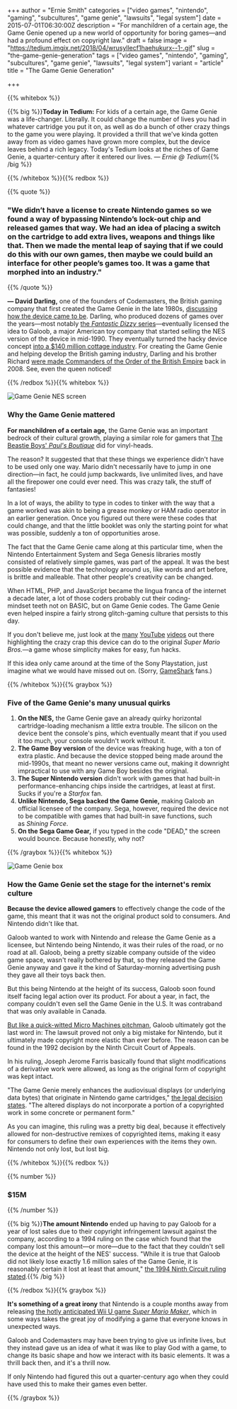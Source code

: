 +++
author = "Ernie Smith"
categories = ["video games", "nintendo", "gaming", "subcultures", "game genie", "lawsuits", "legal system"]
date = 2015-07-01T06:30:00Z
description = "For manchildren of a certain age, the Game Genie opened up a new world of opportunity for boring games—and had a profound effect on copyright law."
draft = false
image = "https://tedium.imgix.net/2018/04/wrusyllecf1haehukurx--1-.gif"
slug = "the-game-genie-generation"
tags = ["video games", "nintendo", "gaming", "subcultures", "game genie", "lawsuits", "legal system"]
variant = "article"
title = "The Game Genie Generation"

+++

{{% whitebox %}}

{{% big %}}**Today in Tedium:** For kids of a certain age, the Game Genie was a life-changer. Literally. It could change the number of lives you had in whatever cartridge you put it on, as well as do a bunch of other crazy things to the game you were playing. It provided a thrill that we've kinda gotten away from as video games have grown more complex, but the device leaves behind a rich legacy. Today's Tedium looks at the riches of Game Genie, a quarter-century after it entered our lives. _— Ernie @ Tedium_{{% /big %}}

{{% /whitebox %}}{{% redbox %}}

{{% quote %}}
### "We didn’t have a license to create Nintendo games so we found a way of bypassing Nintendo’s lock-out chip and released games that way. We had an idea of placing a switch on the cartridge to add extra lives, weapons and things like that. Then we made the mental leap of saying that if we could do this with our own games, then maybe we could build an interface for other people’s games too. It was a game that morphed into an industry."
{{% /quote %}}

**— David Darling,** one of the founders of Codemasters, the British gaming company that first created the Game Genie in the late 1980s, [discussing how the device came to be](http://www.gamestm.co.uk/interviews/coding-back-the-years-with-david-darling/). Darling, who produced dozens of games over the years—most notably [the _Fantastic Dizzy_ series](https://www.wikiwand.com/en/Fantastic_Dizzy)—eventually licensed the idea to Galoob, a major American toy company that started selling the NES version of the device in mid-1990. They eventually turned the hacky device concept [into a $140 million cottage industry](http://www.gamespot.com/articles/game-genie-was-more-than-the-sum-of-its-cheat-codes/1100-6419946/). For creating the Game Genie and helping develop the British gaming industry, Darling and his brother Richard [were made Commanders of the Order of the British Empire](http://news.bbc.co.uk/2/hi/technology/7452798.stm) back in 2008. See, even the queen noticed!

{{% /redbox %}}{{% whitebox %}}

![Game Genie NES screen](https://tedium.imgix.net/2018/04/wcwrtlqicg6rgtkydaw2.gif)

### Why the Game Genie mattered

**For manchildren of a certain age,** the Game Genie was an important bedrock of their cultural growth, playing a similar role for gamers that [The Beastie Boys' _Paul's Boutique_](http://amzn.to/1TZZ0H6) did for vinyl-heads.

The reason? It suggested that that these things we experience didn't have to be used only one way. Mario didn't necessarily have to jump in one direction—in fact, he could jump backwards, live unlimited lives, and have all the firepower one could ever need. This was crazy talk, the stuff of fantasies!

In a lot of ways, the ability to type in codes to tinker with the way that a game worked was akin to being a grease monkey or HAM radio operator in an earlier generation. Once you figured out there were these codes that could change, and that the little booklet was only the starting point for what was possible, suddenly a ton of opportunities arose.

The fact that the Game Genie came along at this particular time, when the Nintendo Entertainment System and Sega Genesis libraries mostly consisted of relatively simple games, was part of the appeal. It was the best possible evidence that the technology around us, like words and art before, is brittle and malleable. That other people's creativity can be changed.

When HTML, PHP, and JavaScript became the lingua franca of the internet a decade later, a lot of those coders probably cut their coding-mindset teeth not on BASIC, but on Game Genie codes. The Game Genie even helped inspire a fairly strong glitch-gaming culture that persists to this day.

If you don't believe me, just look at the [many](https://www.youtube.com/watch?v=6fizH6zVFCY) [YouTube](https://www.youtube.com/watch?v=nxjPQh6VB9w) [videos](https://www.youtube.com/watch?v=iM6OyAmDrYk) out there highlighting the crazy crap this device can do to the original _Super Mario Bros._—a game whose simplicity makes for easy, fun hacks.

If this idea only came around at the time of the Sony Playstation, just imagine what we would have missed out on. (Sorry, [GameShark](http://amzn.to/1KrBtgI) fans.)

{{% /whitebox %}}{{% graybox %}}

### Five of the Game Genie's many unusual quirks

1. **On the NES,** the Game Genie gave an already quirky horizontal cartridge-loading mechanism a little extra trouble. The silicon on the device bent the console's pins, which eventually meant that if you used it too much, your console wouldn't work without it.
2. **The Game Boy version** of the device was freaking huge, with a ton of extra plastic. And because the device stopped being made around the mid-1990s, that meant no newer versions came out, making it downright impractical to use with any Game Boy besides the original.
3. **The Super Nintendo version** didn't work with games that had built-in performance-enhancing chips inside the cartridges, at least at first. Sucks if you're a _Starfox_ fan.
4. **Unlike Nintendo, Sega backed the Game Genie,** making Galoob an official licensee of the company. Sega, however, required the device not to be compatible with games that had built-in save functions, such as _Shining Force_.
5. **On the Sega Game Gear,** if you typed in the code "DEAD," the screen would bounce. Because honestly, why not?

{{% /graybox %}}{{% whitebox %}}

![Game Genie box](https://tedium.imgix.net/2018/04/ksebfdt8drzxtszukuuh.jpg)

### How the Game Genie set the stage for the internet's remix culture

**Because the device allowed gamers** to effectively change the code of the game, this meant that it was not the original product sold to consumers. And Nintendo didn't like that.

Galoob wanted to work with Nintendo and release the Game Genie as a licensee, but Nintendo being Nintendo, it was their rules of the road, or no road at all. Galoob, being a pretty sizable company outside of the video game space, wasn't really bothered by that, so they released the Game Genie anyway and gave it the kind of Saturday-morning advertising push they gave all their toys back then.

But this being Nintendo at the height of its success, Galoob soon found itself facing legal action over its product. For about a year, in fact, the company couldn't even sell the Game Genie in the U.S. It was contraband that was only available in Canada.

[But like a quick-witted Micro Machines pitchman](https://www.youtube.com/watch?v=TzbUPfoveok), Galoob ultimately got the last word in: The lawsuit proved not only a big mistake for Nintendo, but it ultimately made copyright more elastic than ever before. The reason can be found in the 1992 decision by the Ninth Circuit Court of Appeals.

In his ruling, Joseph Jerome Farris basically found that slight modifications of a derivative work were allowed, as long as the original form of copyright was kept intact.

"The Game Genie merely enhances the audiovisual displays (or underlying data bytes) that originate in Nintendo game cartridges," [the legal decision states](https://law.resource.org/pub/us/case/reporter/F2/964/964.F2d.965.91-16205.html). "The altered displays do not incorporate a portion of a copyrighted work in some concrete or permanent form."

As you can imagine, this ruling was a pretty big deal, because it effectively allowed for non-destructive remixes of copyrighted items, making it easy for consumers to define their own experiences with the items they own. Nintendo not only lost, but lost big.

{{% /whitebox %}}{{% redbox %}}

{{% number %}}
### $15M
{{% /number %}}

{{% big %}}**The amount Nintendo** ended up having to pay Galoob for a year of lost sales due to their copyright infringement lawsuit against the company, according to a 1994 ruling on the case which found that the company lost this amount—or more—due to the fact that they couldn't sell the device at the height of the NES' success. "While it is true that Galoob did not likely lose exactly 1.6 million sales of the Game Genie, it is reasonably certain it lost at least that amount," [the 1994 Ninth Circuit ruling stated](http://openjurist.org/16/f3d/1032/nintendo-of-america-inc-v-lewis-galoob-toys-inc).{{% /big %}}

{{% /redbox %}}{{% graybox %}}

**It's something of a great irony** that Nintendo is a couple months away from releasing [the hotly anticipated Wii U game _Super Mario Maker_](http://supermariomaker.nintendo.com/), which in some ways takes the great joy of modifying a game that everyone knows in unexpected ways.

Galoob and Codemasters may have been trying to give us infinite lives, but they instead gave us an idea of what it was like to play God with a game, to change its basic shape and how we interact with its basic elements. It was a thrill back then, and it's a thrill now.

If only Nintendo had figured this out a quarter-century ago when they could have used this to make their games even better.

{{% /graybox %}}